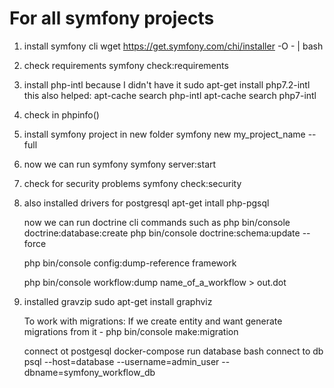 # For all symfony projects #

1. install symfony cli
    wget https://get.symfony.com/chi/installer -O - | bash
2. check requirements
    symfony check:requirements
3. install php-intl because I didn't have it
    sudo apt-get install php7.2-intl
        this also helped: apt-cache search php-intl
                          apt-cache search php7-intl
4. check in phpinfo()
5. install symfony project in new folder
    symfony new my_project_name --full
6. now we can run symfony
    symfony server:start
7. check for security problems
    symfony check:security
8. also installed drivers for postgresql
    apt-get intall php-pgsql

    now we can run doctrine cli commands such as
        php bin/console doctrine:database:create
        php bin/console doctrine:schema:update --force

    php bin/console config:dump-reference framework

    php bin/console workflow:dump name_of_a_workflow > out.dot

9. installed gravzip
    sudo apt-get install graphviz

    To work with migrations:
        If we create entity and want generate migrations from it - php bin/console make:migration 



    connect ot postgesql docker-compose run database bash
    connect to db  psql --host=database --username=admin_user --dbname=symfony_workflow_db